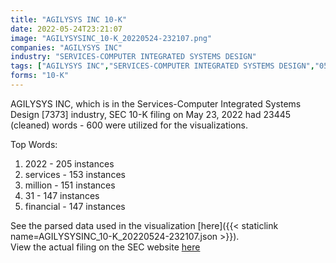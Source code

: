 ```yaml
---
title: "AGILYSYS INC 10-K"
date: 2022-05-24T23:21:07
image: "AGILYSYSINC_10-K_20220524-232107.png"
companies: "AGILYSYS INC"
industry: "SERVICES-COMPUTER INTEGRATED SYSTEMS DESIGN"
tags: ["AGILYSYS INC","SERVICES-COMPUTER INTEGRATED SYSTEMS DESIGN","05-23-2022","10-K"]
forms: "10-K"
---
```

AGILYSYS INC, which is in the Services-Computer Integrated Systems Design [7373] industry, SEC 10-K filing on May 23, 2022 had 23445 (cleaned) words - 600 were utilized for the visualizations.

Top Words:
1. 2022 - 205 instances
2. services - 153 instances
3. million - 151 instances
4. 31 - 147 instances
5. financial - 147 instances


See the parsed data used in the visualization [here]({{< staticlink name=AGILYSYSINC_10-K_20220524-232107.json >}}).  
View the actual filing on the SEC website [here](https://www.sec.gov/Archives/edgar/data/78749/0000950170-22-010512.txt)